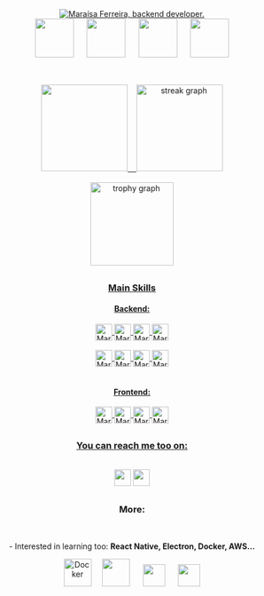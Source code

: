 <div align="center">
  <a href="https://git.io/typing-svg"><img src="https://readme-typing-svg.herokuapp.com?font=Orbitron&size=30&pause=50&color=AE81FF&center=true&width=800&height=100&lines=Hey+there+%F0%9F%91%8B%F0%9F%8F%BB%2C+welcome+to+my+github!;I'm+Mara%C3%ADsa+Ferreira%2C+backend+developer." alt="Maraísa Ferreira, backend developer." /></a>
  <br>
  <img height="70px" src="https://icongr.am/devicon/java-original.svg?size=128&color=currentColor">
  <span>&nbsp;&nbsp;&nbsp;&nbsp;</span>
  <img height="70px" src="https://cdn.jsdelivr.net/gh/devicons/devicon@latest/icons/spring/spring-original.svg">
  <span>&nbsp;&nbsp;&nbsp;&nbsp;</span>
  <img height="70px" src="https://icongr.am/devicon/nodejs-original.svg?size=128&color=currentColor">
  <span>&nbsp;&nbsp;&nbsp;&nbsp;</span>
  <img height="70px" src="https://icongr.am/devicon/react-original.svg?size=128&color=currentColor">
  <!-- <span>&nbsp;&nbsp;&nbsp;&nbsp;</span> -->
  <!-- <img height="80px" src="https://icongr.am/devicon/typescript-original.svg?size=128&color=currentColor"> -->
</div>
  
##
<br>
<div align="center">
  <a href="https://github.com/maraisaferreira">
  <img height="156em" src="https://github-profile-summary-cards.vercel.app/api/cards/profile-details?username=maraisaferreira&theme=dracula&border_radius=5"/><span>&nbsp;&nbsp;&nbsp;</span>
  <img src="https://streak-stats.demolab.com?user=maraisaferreira&theme=dracula&hide_border=true&border_radius=5&date_format=M%20j%5B,%20Y%5D" height="156em" alt="streak graph"  /> <br/><br/>

  <img src="https://github-profile-trophy.vercel.app/?username=maraisaferreira&theme=dracula&column=4&row=1&margin-w=5&margin-h=1&no-frame=true" height="150em" alt="trophy graph"  />

  
 
  <!-- <br><br>
  <img height="150em" src="http://github-profile-summary-cards.vercel.app/api/cards/most-commit-language?username=maraisaferreira&theme=tokyonight"/>
  <img height="150em" src="http://github-profile-summary-cards.vercel.app/api/cards/repos-per-language?username=maraisaferreira&theme=tokyonight"/>
  </a> -->
</div>

##
<div align="center" style="display: inline_block">
  <h3>Main Skills</h3>
  <h4>Backend:</h4>
   <div>
     <img align="center" alt="MaraisaFerreira-Node" height="30" src="https://img.shields.io/badge/Java-ED8B00?logo=openjdk&logoColor=white" />
     <img align="center" alt="MaraisaFerreira-Node" height="30" src="https://img.shields.io/badge/SpringBoot-6DB33F?logo=Spring&logoColor=white" />
     <img align="center" alt="MaraisaFerreira-Node" height="30" src="https://img.shields.io/badge/Node.js-43853D?logo=node.js&logoColor=white" />
     <img align="center" alt="MaraisaFerreira-Express" height="30" src="https://img.shields.io/badge/Express.js-404D59?logo=express&logoColor=white?">
      <br><br>
      <img align="center" alt="MaraisaFerreira-SQL" height="30" src="https://img.shields.io/badge/-SQL-000?&logo=MySQL&logoColor=4479A1">
      <img align="center" alt="MaraisaFerreira-MongoDB" height="30" src="https://img.shields.io/badge/MongoDB-%234ea94b.svg?logo=mongodb&logoColor=white">
      <img align="center" alt="MaraisaFerreira-Python" height="30" src="https://img.shields.io/badge/Python-4B8BBE?logo=python&logoColor=white">
      <img align="center" alt="MaraisaFerreira-Django" height="30"  src="https://img.shields.io/badge/Django-0C6141?logo=django&logoColor=white" >
  </div>
   <br>
  <h4>Frontend:</h4>
  <div>
    <img align="center" alt="MaraisaFerreira-React" height="30" src="https://img.shields.io/badge/-ReactJs-3178C6?logo=react&logoColor=white">
    <img align="center" alt="MaraisaFerreira-JS" height="30" src="https://shields.io/badge/JavaScript-dba309?logo=JavaScript&logoColor=white">
    <!-- <img align="center" alt="MaraisaFerreira-TS" height="30" src="https://shields.io/badge/TypeScript-3178C6?logo=TypeScript&logoColor=FFF"> -->
    <img align="center" alt="MaraisaFerreira-HTML" height="30" src="https://img.shields.io/badge/HTML5-E34F26?&logo=html5&logoColor=white">
    <img align="center" alt="MaraisaFerreira-CSS" height="30" src="https://img.shields.io/badge/CSS3-1572B6?&logo=css3&logoColor=white"> 
  </div>  
</div>
  
##

<div align="center">
  <h3> You can reach me too on: </h3>
    <br>
   <a href="https://www.linkedin.com/in/maraisaferreira" target="_blank"><img height="30" src="https://img.shields.io/badge/-LinkedIn-%230077B5?logo=linkedin&logoColor=white" target="_blank"></a> 
   <a href = "mailto:ferreira.maraisacristina@gmail.com" target="_blank"><img height="30" src="https://img.shields.io/badge/Gmail-D14836?logo=gmail&logoColor=white" target="_blank"></a> 
</div>
  
##

<div align="center">
  <h3>More:</h3>
    <br>
  <p>- Interested in learning too: <strong>React Native, Electron, Docker, AWS...</strong></p>
  
  <img height="50px" src="https://icongr.am/devicon/docker-original.svg?size=128&color=currentColor" alt='Docker'>
  <span>&nbsp;&nbsp;&nbsp;</span>
  <img height="50px" src="https://icongr.am/devicon/amazonwebservices-original.svg?size=128&color=currentColor"> 
  <span>&nbsp;&nbsp;&nbsp;&nbsp;</span>
  <img height="40px" src="https://icongr.am/devicon/react-original.svg?size=128&color=6a1093">
  <span>&nbsp;&nbsp;&nbsp;&nbsp;</span>
  <img height="40px" src="https://icongr.am/devicon/electron-original.svg?size=128&color=currentColor">
  
  
</div>


